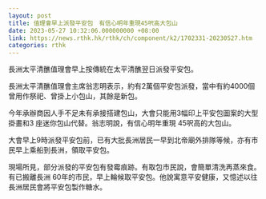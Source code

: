 ```yaml
---
layout: post
title: 值理會早上派發平安包　有信心明年重現45呎高大包山
date: 2023-05-27 10:32:06.000000000 +08:00
link: https://news.rthk.hk/rthk/ch/component/k2/1702331-20230527.htm
categories: rthk
---
```


長洲太平清醮值理會早上按傳統在太平清醮翌日派發平安包。

長洲太平清醮值理會主席翁志明表示，約有2萬個平安包派發，當中有約4000個曾用作祭祀、曾掛上小包山，其餘是新包。

今年承辦商因人手不足未有承接搭建包山，大會只能用3幅印上平安包圖案的大型掛畫和3 座迷你包山代替。翁志明說，有信心明年重現 45呎高的大包山。

大會早上9時派發平安包前，已有大批長洲居民一早到北帝廟外排隊等候，亦有市民早上乘船到長洲，領取平安包。

現場所見，部分派發的平安包有發霉痕跡。有取包市民說，會簡單清洗再蒸來食。有已搬離長洲 60年的市民，早上輪候取平安包。他說寓意平安健康，又憶述以往長洲居民會將平安包製作糖水。
